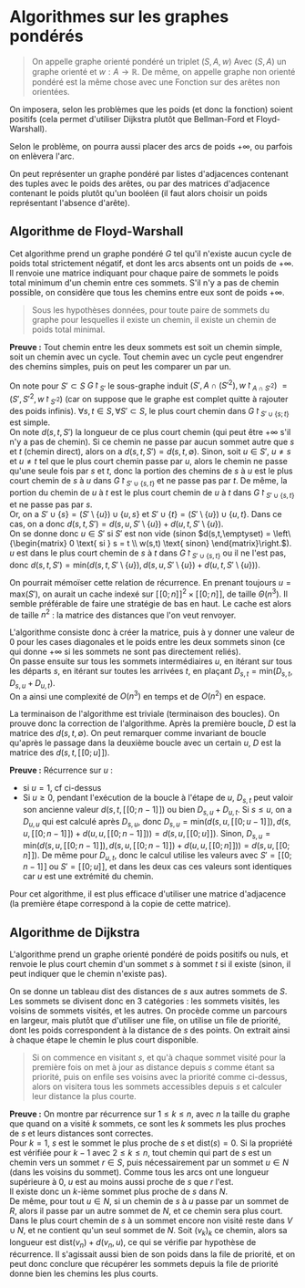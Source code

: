 # Algorithmes sur les graphes pondérés
> On appelle graphe orienté pondéré un triplet $(S, A, w)$
> Avec $(S,A)$ un graphe orienté et $w : A \to \mathbb{R}$.
> De même, on appelle graphe non orienté pondéré est la même chose avec une
> Fonction sur des arêtes non orientées.

On imposera, selon les problèmes que les poids (et donc la fonction) soient
positifs (cela permet d'utiliser Dijkstra plutôt que Bellman-Ford et
Floyd-Warshall).

Selon le problème, on pourra aussi placer des arcs de poids $+\infty$, ou
parfois on enlèvera l'arc.

On peut représenter un graphe pondéré par listes d'adjacences contenant des
tuples avec le poids des arêtes, ou par des matrices d'adjacence contenant le
poids plutôt qu'un booléen (il faut alors choisir un poids représentant
l'absence d'arête).

## Algorithme de Floyd-Warshall
Cet algorithme prend un graphe pondéré $G$ tel qu'il n'existe aucun cycle de
poids total strictement négatif, et dont les arcs absents ont un poids de $+\infty$.
Il renvoie une matrice indiquant pour chaque paire de sommets le poids total
minimum d'un chemin entre ces sommets. S'il n'y a pas de chemin possible, on
considère que tous les chemins entre eux sont de poids $+\infty$.

> Sous les hypothèses données, pour toute paire de sommets du graphe pour
> lesquelles il existe un chemin, il existe un chemin de poids total minimal.

__Preuve :__ Tout chemin entre les deux sommets est soit un chemin simple, soit
un chemin avec un cycle. Tout chemin avec un cycle peut engendrer des chemins
simples, puis on peut les comparer un par un.

On note pour $S' \subset S$ $G\restriction_{S'}$ le sous-graphe induit
$(S', A \cap (S'^2), w\restriction_{A \cap S'^2})$
$= (S', S'^2, w\restriction_{S'^2})$ (car on suppose que le graphe est complet
quitte à rajouter des poids infinis).
$\forall s,t \in S, \forall S' \subset S$, le plus court chemin dans
$G\restriction_{S' \cup \{s;t\}}$ est simple.\
On note $d(s,t,S')$ la longueur de ce plus court chemin (qui peut être $+\infty$ s'il n'y a pas de chemin).
Si ce chemin ne passe par aucun sommet autre que $s$ et $t$ (chemin direct),
alors on a $d(s,t,S') = d(s,t,\emptyset)$. Sinon, soit $u \in S'$, $u \neq s$
et $u \neq t$ tel que le plus court chemin passe par $u$, alors le chemin ne
passe qu'une seule fois par $s$ et $t$, donc la portion des chemins de $s$ à $u$
est le plus court chemin de $s$ à $u$ dans $G\restriction_{S' \cup \{s,t\}}$ et
ne passe pas par $t$.
De même, la portion du chemin de $u$ à $t$ est le plus court chemin de $u$ à $t$ dans $G\restriction_{S' \cup \{s,t\}}$ et ne passe pas par $s$.\
Or, on a $S' \cup \{s\} = (S' \setminus \{u\}) \cup \{u,s\}$
et $S' \cup \{t\} = (S' \setminus \{u\}) \cup \{u,t\}$.
Dans ce cas, on a donc
$d(s,t,S') = d(s,u,S' \setminus \{u\}) + d(u,t,S' \setminus \{u\})$.\
On se donne donc $u \in S'$ si $S'$ est non vide
(sinon $d(s,t,\emptyset) = \left\{\begin{matrix} 0 \text{ si } s = t \\ w(s,t) \text{ sinon} \end{matrix}\right.$).
$u$ est dans le plus court chemin de $s$ à $t$ dans $G\restriction_{S' \cup \{s,t\}}$ ou il ne l'est pas,
donc $d(s,t,S') = \text{min}(d(s,t,S' \setminus \{u\}), d(s,u,S' \setminus \{u\}) + d(u,t,S' \setminus \{u\}))$.

On pourrait mémoïser cette relation de récurrence. En prenant toujours $u = \text{max}(S')$, on aurait un cache indexé
sur $[\![0;n]\!]^2 \times [\![0;n]\!]$, de taille $\Theta(n^3)$.
Il semble préférable de faire une stratégie de bas en haut.
Le cache est alors de taille $n^2$ : la matrice des distances que l'on veut
renvoyer.

L'algorithme consiste donc à créer la matrice, puis à y donner une valeur de
$0$ pour les cases diagonales et le poids entre les deux sommets sinon (ce qui
donne $+\infty$ si les sommets ne sont pas directement reliés).\
On passe ensuite sur tous les sommets intermédiaires $u$, en itérant sur tous
les départs $s$, en itérant sur toutes les arrivées $t$, en plaçant $D_{s,t} = \text{min}(D_{s,t}, D_{s,u} + D_{u,t})$.\
On a ainsi une complexité de $O(n^3)$ en temps et de $O(n^2)$ en espace.

La terminaison de l'algorithme est triviale (terminaison des boucles). On prouve
donc la correction de l'algorithme. Après la première boucle, $D$ est la matrice
des $d(s,t,\emptyset)$. On peut remarquer comme invariant de boucle qu'après le
passage dans la deuxième boucle avec un certain $u$, $D$ est la matrice des $d(s,t,[\![0;u]\!])$.

__Preuve :__ Récurrence sur $u$ :
- si $u = 1$, cf ci-dessus
- Si $u \geq 0$, pendant l'exécution de la boucle à l'étape de $u$, $D_{s,t}$
  peut valoir son ancienne valeur $d(s,t,[\![0;n-1]\!])$ ou bien $D_{s,u} + D_{u,t}$.
  Si $s \leq u$, on a $D_{u,u}$ qui est calculé après $D_{s,u}$, donc
  $D_{s,u} = \text{min}(d(s,u,[\![0;u-1]\!]), d(s,u,[\![0;n-1]\!]) + d(u,u,[\![0;n-1]\!])) = d(s,u,[\![0;u]\!])$.
  Sinon, $D_{s,u} = \text{min}(d(s,u,[\![0;n-1]\!]), d(s,u,[\![0;n-1]\!]) + d(u,u,[\![0;n]\!])) = d(s,u,[\![0;n]\!])$.
  De même pour $D_{u,t}$, donc le calcul utilise les valeurs avec $S' = [\![0;n-1]\!]$
  ou $S' = [\![0;u]\!]$, et dans les deux cas ces valeurs sont identiques car $u$ est une extrémité du chemin.

Pour cet algorithme, il est plus efficace d'utiliser une matrice d'adjacence (la
première étape correspond à la copie de cette matrice).

## Algorithme de Dijkstra
L'algorithme prend un graphe orienté pondéré de poids positifs ou nuls, et
renvoie le plus court chemin d'un sommet $s$ à sommet $t$ si il existe (sinon,
il peut indiquer que le chemin n'existe pas).

On se donne un tableau $\text{dist}$ des distances de $s$ aux autres sommets de
$S$. Les sommets se divisent donc en 3 catégories : les sommets visités, les
voisins de sommets visités, et les autres. On procède comme un parcours en
largeur, mais plutôt que d'utiliser une file, on utilise un file de priorité,
dont les poids correspondent à la distance de $s$ des points. On extrait ainsi à
chaque étape le chemin le plus court disponible.

> Si on commence en visitant $s$, et qu'à chaque sommet visité pour la première fois
> on met à jour as distance depuis $s$ comme étant sa priorité, puis on enfile ses
> voisins avec la priorité comme ci-dessus, alors on visitera tous les sommets
> accessibles depuis $s$ et calculer leur distance la plus courte.

__Preuve :__ On montre par récurrence sur $1 \leq k \leq n$, avec $n$ la taille
du graphe que quand on a visité $k$ sommets, ce sont les $k$ sommets les plus
proches de $s$ et leurs distances sont correctes.\
Pour $k = 1$, $s$ est le sommet le plus proche de $s$ et $\text{dist}(s) = 0$.
Si la propriété est vérifiée pour $k - 1$ avec $2 \leq k \leq n$, tout chemin
qui part de $s$ est un chemin vers un sommet $r \in S$, puis nécessairement par
un sommet $u \in N$ (dans les voisins du sommet). Comme tous les arcs ont une
longueur supérieure à $0$, $u$ est au moins aussi proche de $s$ que $r$ l'est.\
Il existe donc un $k$-ième sommet plus proche de $s$ dans $N$.\
De même, pour tout $u \in N$, si un chemin de $s$ à $u$ passe par un sommet de
$R$, alors il passe par un autre sommet de $N$, et ce chemin sera plus court.\
Dans le plus court chemin de $s$ à un sommet encore non visité reste dans $V \cup N$,
et ne contient qu'un seul sommet de $N$.
Soit $(v_k)_k$ ce chemin, alors sa longueur est $\text{dist}(v_n) + d(v_n,u)$,
ce qui se vérifie par hypothèse de récurrence. Il s'agissait aussi bien de son
poids dans la file de priorité, et on peut donc conclure que récupérer les
sommets depuis la file de priorité donne bien les chemins les plus courts.
